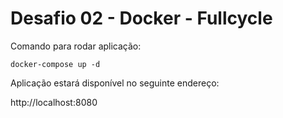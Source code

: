 # Desafio 02 - Docker - Fullcycle

Comando para rodar aplicação:

```
docker-compose up -d
```

Aplicação estará disponível no seguinte endereço: 

http://localhost:8080
